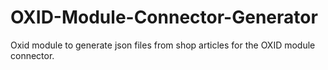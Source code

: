 # OXID-Module-Connector-Generator
Oxid module to generate json files from shop articles for the OXID module connector.
